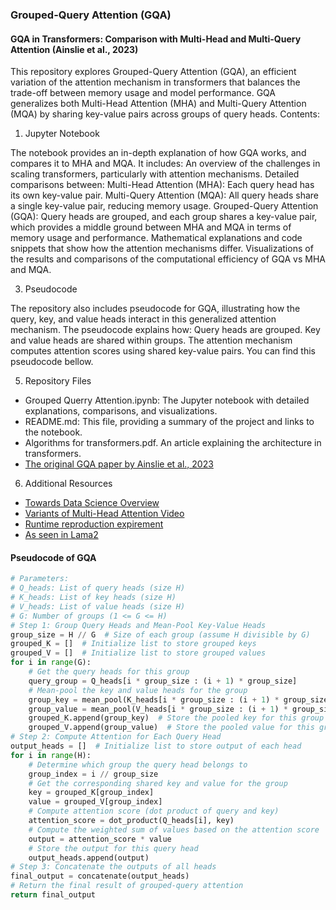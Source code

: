 ### Grouped-Query Attention (GQA) 
#### GQA in Transformers: Comparison with Multi-Head and Multi-Query Attention (Ainslie et al., 2023)

This repository explores Grouped-Query Attention (GQA), an efficient variation of the attention mechanism in transformers that balances the trade-off between memory usage and model performance. GQA generalizes both Multi-Head Attention (MHA) and Multi-Query Attention (MQA) by sharing key-value pairs across groups of query heads.
Contents:

1. Jupyter Notebook
   
The notebook provides an in-depth explanation of how GQA works, and compares it to MHA and MQA. It includes:
An overview of the challenges in scaling transformers, particularly with attention mechanisms.
Detailed comparisons between:
Multi-Head Attention (MHA): Each query head has its own key-value pair.
Multi-Query Attention (MQA): All query heads share a single key-value pair, reducing memory usage.
Grouped-Query Attention (GQA): Query heads are grouped, and each group shares a key-value pair, which provides a middle ground between MHA and MQA in terms of memory usage and performance.
Mathematical explanations and code snippets that show how the attention mechanisms differ.
Visualizations of the results and comparisons of the computational efficiency of GQA vs MHA and MQA.

3. Pseudocode
   
The repository also includes pseudocode for GQA, illustrating how the query, key, and value heads interact in this generalized attention mechanism. The pseudocode explains how:
Query heads are grouped.
Key and value heads are shared within groups.
The attention mechanism computes attention scores using shared key-value pairs.
You can find this pseudocode bellow.

5. Repository Files
   
- Grouped Querry Attention.ipynb: The Jupyter notebook with detailed explanations, comparisons, and visualizations.
- README.md: This file, providing a summary of the project and links to the notebook.
- Algorithms for transformers.pdf. An article explaining the architecture in transformers.
- [The original GQA paper by Ainslie et al., 2023](https://arxiv.org/abs/2305.13245)

6. Additional Resources

- [Towards Data Science Overview](https://towardsdatascience.com/demystifying-gqa-grouped-query-attention-3fb97b678e4a)
- [Variants of Multi-Head Attention Video](https://www.youtube.com/watch?v=pVP0bu8QA2w)
- [Runtime reproduction expirement](https://github.com/fkodom/grouped-query-attention-pytorch)
- [As seen in Lama2](https://github.com/meta-llama/llama/blob/6c7fe276574e78057f917549435a2554000a876d/llama/model.py)
#### Pseudocode of GQA
```python
# Parameters:
# Q_heads: List of query heads (size H)
# K_heads: List of key heads (size H)
# V_heads: List of value heads (size H)
# G: Number of groups (1 <= G <= H)
# Step 1: Group Query Heads and Mean-Pool Key-Value Heads
group_size = H // G  # Size of each group (assume H divisible by G)
grouped_K = []  # Initialize list to store grouped keys
grouped_V = []  # Initialize list to store grouped values
for i in range(G):
    # Get the query heads for this group
    query_group = Q_heads[i * group_size : (i + 1) * group_size]
    # Mean-pool the key and value heads for the group
    group_key = mean_pool(K_heads[i * group_size : (i + 1) * group_size])
    group_value = mean_pool(V_heads[i * group_size : (i + 1) * group_size])
    grouped_K.append(group_key)  # Store the pooled key for this group
    grouped_V.append(group_value)  # Store the pooled value for this group
# Step 2: Compute Attention for Each Query Head
output_heads = []  # Initialize list to store output of each head
for i in range(H):
    # Determine which group the query head belongs to
    group_index = i // group_size
    # Get the corresponding shared key and value for the group
    key = grouped_K[group_index]
    value = grouped_V[group_index]
    # Compute attention score (dot product of query and key)
    attention_score = dot_product(Q_heads[i], key)
    # Compute the weighted sum of values based on the attention score
    output = attention_score * value
    # Store the output for this query head
    output_heads.append(output)
# Step 3: Concatenate the outputs of all heads
final_output = concatenate(output_heads)
# Return the final result of grouped-query attention
return final_output
